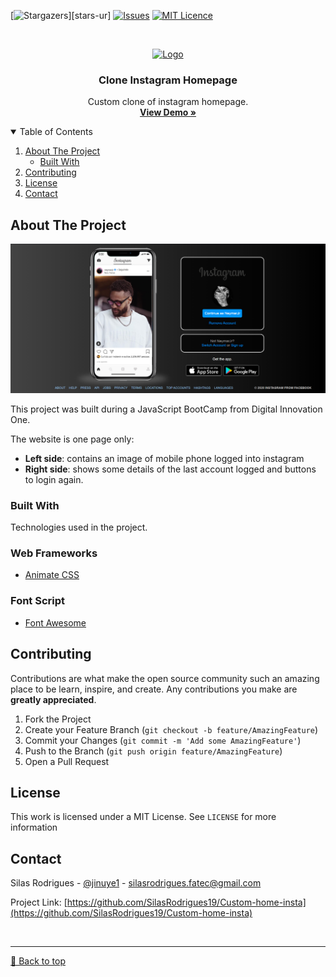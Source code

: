[![Stargazers][stars-shield]][stars-ur]
[![Issues][issues-shield]][issues-url]
[![MIT Licence][license-shield]][license-url]


<!-- PROJECT LOGO -->
<br />
<p align="center">
  <a href="https://clone-insta-homepage.vercel.app">
    <img src="https://i.pinimg.com/originals/c9/d2/34/c9d2347a80a91b5147a578da2a4bbfae.png" alt="Logo" width="80" height="80">
  </a>

  <h3 align="center">Clone Instagram Homepage</h3>

  <p align="center">
    Custom clone of instagram homepage.
    <br />
    <a href="https://clone-insta-homepage.vercel.app"><strong>View Demo »</strong></a>
    <br />
  </p>
</p>



<!-- TABLE OF CONTENTS -->
<details open="open">
  <summary>Table of Contents</summary>
  <ol>
    <li>
      <a href="#about-the-project">About The Project</a>
      <ul>
        <li><a href="#built-with">Built With</a></li>
      </ul>
    </li>
    <li><a href="#contributing">Contributing</a></li>
    <li><a href="#license">License</a></li>
    <li><a href="#contact">Contact</a></li>
  </ol>
</details>



<!-- ABOUT THE PROJECT -->
## About The Project

[![About View][product-screenshot]](https://clone-insta-homepage.vercel.app)

This project was built during a JavaScript BootCamp from Digital Innovation One.

The website is one page only:
* **Left side**: contains an image of mobile phone logged into instagram
* **Right side**: shows some details of the last account logged and buttons to login again.


### Built With

Technologies used in the project.

### Web Frameworks
* [Animate CSS](https://animate.style)

### Font Script
* [Font Awesome](https://fontawesome.com)


<!-- CONTRIBUTING -->
## Contributing

Contributions are what make the open source community such an amazing place to be learn, inspire, and create. Any contributions you make are **greatly appreciated**.

1. Fork the Project
2. Create your Feature Branch (`git checkout -b feature/AmazingFeature`)
3. Commit your Changes (`git commit -m 'Add some AmazingFeature'`)
4. Push to the Branch (`git push origin feature/AmazingFeature`)
5. Open a Pull Request


<!-- LICENSE -->
## License

This work is licensed under a MIT License. See `LICENSE` for more information


<!-- CONTACT -->
## Contact

Silas Rodrigues - [@jinuye1](https://twitter.com/jinuye1) - silasrodrigues.fatec@gmail.com

Project Link: [https://github.com/SilasRodrigues19/Custom-home-insta](https://github.com/SilasRodrigues19/Custom-home-insta)

   
   <!-- MARKDOWN LINKS & IMAGES -->
<!-- https://www.markdownguide.org/basic-syntax/#reference-style-links -->
[contributors-shield]: https://img.shields.io/github/contributors/SilasRodrigues19/Custom-home-insta.svg?style=for-the-badge
[contributors-url]: https://github.com/SilasRodrigues19/Custom-home-insta/graphs/contributors
[forks-shield]: https://img.shields.io/github/forks/SilasRodrigues19/Custom-home-insta.svg?style=for-the-badge
[forks-url]: https://github.com/SilasRodrigues19/Custom-home-insta/network/members
[stars-shield]: https://img.shields.io/github/stars/SilasRodrigues19/Custom-home-insta.svg?style=for-the-badge
[stars-url]: https://github.com/SilasRodrigues19/Custom-home-insta/stargazers
[issues-shield]: https://img.shields.io/github/issues/SilasRodrigues19/Custom-home-insta.svg?style=for-the-badge
[issues-url]: https://github.com/SilasRodrigues19/Custom-home-insta/issues
[license-shield]: https://img.shields.io/github/license/SilasRodrigues19/Custom-home-insta.svg?style=for-the-badge
[license-url]: https://github.com/SilasRodrigues19/Custom-home-insta/blob/master/LICENSE
[product-screenshot]: https://github.com/SilasRodrigues19/Custom-home-insta/blob/master/img/insta-desktop.png?raw=true


<br><hr>
[🔼 Back to top](#Clone-Instagram-Homepage)
